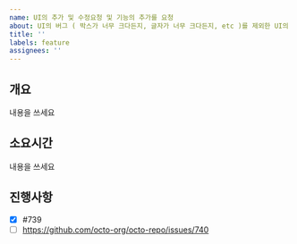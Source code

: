 ```yaml
---
name: UI의 추가 및 수정요청 및 기능의 추가를 요청
about: UI의 버그 ( 박스가 너무 크다든지, 글자가 너무 크다든지, etc )를 제외한 UI의 추가 및 수정요청 및 기능의 추가를 요청할 때 사용
title: ''
labels: feature
assignees: ''
---
```


## 개요

내용을 쓰세요

## 소요시간

내용을 쓰세요

## 진행사항

- [x] #739
- [ ] https://github.com/octo-org/octo-repo/issues/740
